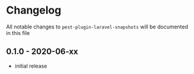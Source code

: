 # Changelog

All notable changes to `pest-plugin-laravel-snapshots` will be documented in this file

## 0.1.0 - 2020-06-xx

- initial release
